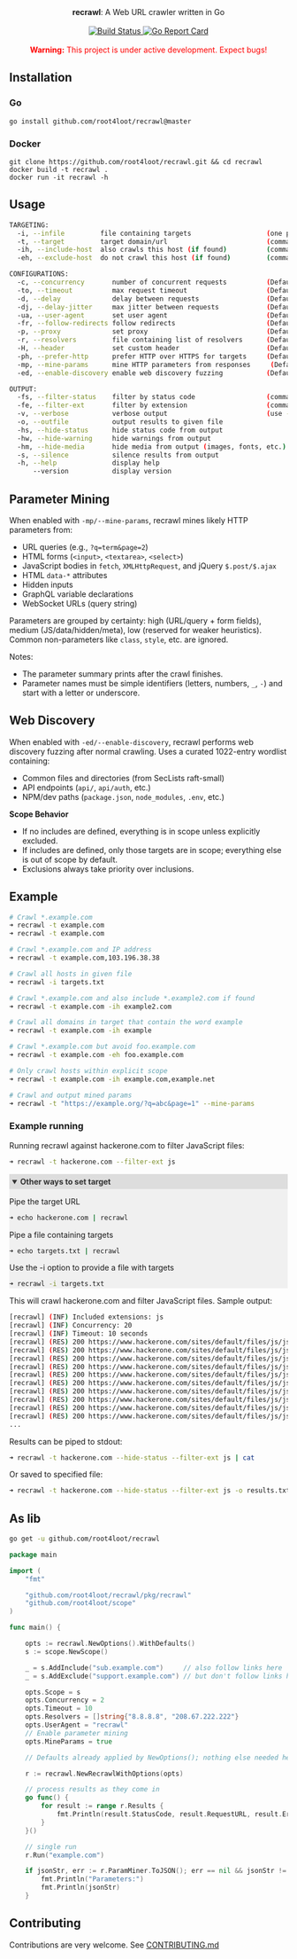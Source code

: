 <!-- <div align="center">
  <br>
  <img src="recrawl.png" alt="recrawl logo" width="310">
</div>

<br> -->

<div align="center">
   <strong>recrawl</strong>: A Web URL crawler written in Go
</div>

<br>

<div align="center">
   <a href="https://github.com/root4loot/recrawl/actions/workflows/ci.yml">
      <img src="https://github.com/root4loot/recrawl/actions/workflows/ci.yml/badge.svg" alt="Build Status">
   </a>
   <a href="https://goreportcard.com/report/github.com/root4loot/recrawl">
      <img src="https://goreportcard.com/badge/github.com/root4loot/recrawl" alt="Go Report Card">
   </a>
</div>

<br>

<div align="center" style="color:red">
   <strong>Warning:</strong> This project is under active development. Expect bugs!
</div>

## Installation

### Go
```
go install github.com/root4loot/recrawl@master
```

### Docker
```
git clone https://github.com/root4loot/recrawl.git && cd recrawl
docker build -t recrawl .
docker run -it recrawl -h
```

## Usage
```sh
TARGETING:
  -i, --infile         file containing targets                   (one per line)
  -t, --target         target domain/url                         (comma-separated)
  -ih, --include-host  also crawls this host (if found)          (comma-separated)
  -eh, --exclude-host  do not crawl this host (if found)         (comma-separated)

CONFIGURATIONS:
  -c, --concurrency       number of concurrent requests          (Default: 20)
  -to, --timeout          max request timeout                    (Default: 10 seconds)
  -d, --delay             delay between requests                 (Default: 0 milliseconds)
  -dj, --delay-jitter     max jitter between requests            (Default: 0 milliseconds)
  -ua, --user-agent       set user agent                         (Default: Mozilla/5.0)
  -fr, --follow-redirects follow redirects                       (Default: true)
  -p, --proxy             set proxy                              (Default: none)
  -r, --resolvers         file containing list of resolvers      (Default: System DNS)
  -H, --header            set custom header                      (Default: none)
  -ph, --prefer-http      prefer HTTP over HTTPS for targets     (Default: false)
  -mp, --mine-params      mine HTTP parameters from responses     (Default: false)
  -ed, --enable-discovery enable web discovery fuzzing           (Default: false)

OUTPUT:
  -fs, --filter-status    filter by status code                  (comma-separated)
  -fe, --filter-ext       filter by extension                    (comma-separated)
  -v, --verbose           verbose output                         (use -vv for added verbosity)
  -o, --outfile           output results to given file
  -hs, --hide-status      hide status code from output
  -hw, --hide-warning     hide warnings from output
  -hm, --hide-media       hide media from output (images, fonts, etc.)
  -s, --silence           silence results from output
  -h, --help              display help
      --version           display version
```

## Parameter Mining

When enabled with `-mp/--mine-params`, recrawl mines likely HTTP parameters from:
- URL queries (e.g., `?q=term&page=2`)
- HTML forms (`<input>`, `<textarea>`, `<select>`)
- JavaScript bodies in `fetch`, `XMLHttpRequest`, and jQuery `$.post/$.ajax`
- HTML `data-*` attributes
- Hidden inputs
- GraphQL variable declarations
- WebSocket URLs (query string)

Parameters are grouped by certainty: high (URL/query + form fields), medium (JS/data/hidden/meta), low (reserved for weaker heuristics). Common non-parameters like `class`, `style`, etc. are ignored.

Notes:
- The parameter summary prints after the crawl finishes.
- Parameter names must be simple identifiers (letters, numbers, `_`, `-`) and start with a letter or underscore.

## Web Discovery

When enabled with `-ed/--enable-discovery`, recrawl performs web discovery fuzzing after normal crawling. Uses a curated 1022-entry wordlist containing:
- Common files and directories (from SecLists raft-small)
- API endpoints (`api/`, `api/auth`, etc.)
- NPM/dev paths (`package.json`, `node_modules`, `.env`, etc.)

**Scope Behavior**
- If no includes are defined, everything is in scope unless explicitly excluded.
- If includes are defined, only those targets are in scope; everything else is out of scope by default.
- Exclusions always take priority over inclusions.


## Example

```sh
# Crawl *.example.com
➜ recrawl -t example.com
➜ recrawl -t example.com

# Crawl *.example.com and IP address
➜ recrawl -t example.com,103.196.38.38

# Crawl all hosts in given file
➜ recrawl -i targets.txt

# Crawl *.example.com and also include *.example2.com if found
➜ recrawl -t example.com -ih example2.com

# Crawl all domains in target that contain the word example
➜ recrawl -t example.com -ih example

# Crawl *.example.com but avoid foo.example.com
➜ recrawl -t example.com -eh foo.example.com

# Only crawl hosts within explicit scope
➜ recrawl -t example.com -ih example.com,example.net

# Crawl and output mined params
➜ recrawl -t "https://example.org/?q=abc&page=1" --mine-params
```

### Example running

Running recrawl against hackerone.com to filter JavaScript files:

```sh
➜ recrawl -t hackerone.com --filter-ext js
```

<details open style="background-color: #f0f0f0;">
<summary style="font-weight: bold; color: #333; background-color: #ddd; padding: 5px;">Other ways to set target</summary>

Pipe the target URL
```sh
➜ echo hackerone.com | recrawl
```

Pipe a file containing targets 
```sh
➜ echo targets.txt | recrawl
```

Use the -i option to provide a file with targets
```sh
➜ recrawl -i targets.txt
```
</details>


This will crawl hackerone.com and filter JavaScript files. Sample output:

```sh
[recrawl] (INF) Included extensions: js
[recrawl] (INF) Concurrency: 20
[recrawl] (INF) Timeout: 10 seconds
[recrawl] (RES) 200 https://www.hackerone.com/sites/default/files/js/js_EOrKavGmjAkpIaCW_cpGJ240OpVZev_5NI-WGIx5URg.js
[recrawl] (RES) 200 https://www.hackerone.com/sites/default/files/js/js_5JbqBIuSpSQJk1bRx1jnlE-pARPyPPF5H07tKLzNC80.js
[recrawl] (RES) 200 https://www.hackerone.com/sites/default/files/js/js_a7_tjanmGpd_aITZ38ofV8QT2o2axkGnWqPwKna1Wf0.js
[recrawl] (RES) 200 https://www.hackerone.com/sites/default/files/js/js_xF9mKu6OVNysPMy7w3zYTWNPFBDlury_lEKDCfRuuHs.js
[recrawl] (RES) 200 https://www.hackerone.com/sites/default/files/js/js_coYiv6lRieZN3l0IkRYgmvrMASvFk2BL-jdq5yjFbGs.js
[recrawl] (RES) 200 https://www.hackerone.com/sites/default/files/js/js_Z1eePR_Hbt8TCXBt3JlFoTBdW2k9-IFI3f96O21Dwdw.js
[recrawl] (RES) 200 https://www.hackerone.com/sites/default/files/js/js_LEbRIvnUToqIQrjG9YpPgaIHK6o77rKVGouOaWLGI5k.js
[recrawl] (RES) 200 https://www.hackerone.com/sites/default/files/js/js_ol7H2KkxPxe7E03XeuZQO5qMcg0RpfSOgrm_Kg94rOs.js
[recrawl] (RES) 200 https://www.hackerone.com/sites/default/files/js/js_p5BLPpvjnAGGBCPUsc4EmBUw9IUJ0jMj-QY_1ZpOKG4.js
[recrawl] (RES) 200 https://www.hackerone.com/sites/default/files/js/js_V5P0-9GKw8QQe-7oWrMD44IbDva6o8GE-cZS7inJr-g.js
...
```

Results can be piped to stdout:

```sh
➜ recrawl -t hackerone.com --hide-status --filter-ext js | cat
```

Or saved to specified file:

```sh
➜ recrawl -t hackerone.com --hide-status --filter-ext js -o results.txt
```

## As lib
```sh
go get -u github.com/root4loot/recrawl
```

```go
package main

import (
    "fmt"

    "github.com/root4loot/recrawl/pkg/recrawl"
    "github.com/root4loot/scope"
)

func main() {

	opts := recrawl.NewOptions().WithDefaults()
	s := scope.NewScope()

	_ = s.AddInclude("sub.example.com")     // also follow links here
	_ = s.AddExclude("support.example.com") // but don't follow links here

	opts.Scope = s
	opts.Concurrency = 2
	opts.Timeout = 10
	opts.Resolvers = []string{"8.8.8.8", "208.67.222.222"}
	opts.UserAgent = "recrawl"
    // Enable parameter mining
    opts.MineParams = true

	// Defaults already applied by NewOptions(); nothing else needed here

	r := recrawl.NewRecrawlWithOptions(opts)

    // process results as they come in
    go func() {
        for result := range r.Results {
            fmt.Println(result.StatusCode, result.RequestURL, result.Error)
        }
    }()

    // single run
    r.Run("example.com")

    if jsonStr, err := r.ParamMiner.ToJSON(); err == nil && jsonStr != "" {
        fmt.Println("Parameters:")
        fmt.Println(jsonStr)
    }

```

## Contributing

Contributions are very welcome. See [CONTRIBUTING.md](CONTRIBUTING.md)
